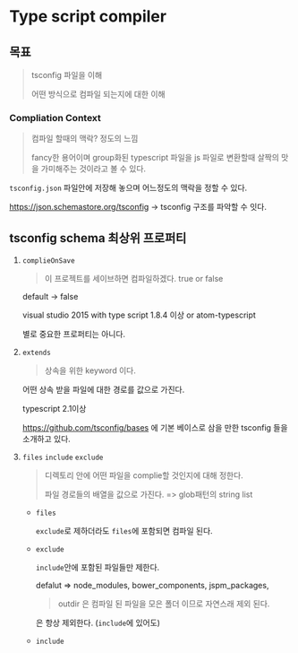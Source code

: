 # Type script compiler

## 목표

> tsconfig 파일을 이해
>
> 어떤 방식으로 컴파일 되는지에 대한 이해

### Compliation Context

> 컴파일 할때의 맥락? 정도의 느낌
>
> fancy한 용어이며 group화된 typescript 파일을 js 파일로 변환할때 살짝의 맛을 가미해주는 것이라고 볼 수 있다.

`tsconfig.json` 파일안에 저장해 놓으며 어느정도의 맥락을 정할 수 있다.

https://json.schemastore.org/tsconfig -> tsconfig 구조를 파악할 수 잇다.

## tsconfig schema 최상위 프로퍼티 

1. `complieOnSave`

   > 이 프로젝트를 세이브하면 컴파일하겠다. true or false

   default -> false

   visual studio 2015 with type script 1.8.4 이상 or atom-typescript

   별로 중요한 프로퍼티는 아니다.

2. `extends`

   > 상속을 위한 keyword 이다.

   어떤 상속 받을 파일에 대한 경로를 값으로 가진다.

   typescript 2.1이상

   https://github.com/tsconfig/bases 에 기본 베이스로 삼을 만한 tsconfig 들을 소개하고 있다.

3. `files` `include` `exclude`

   > 디렉토리 안에 어떤 파일을 complie할 것인지에 대해 정한다.
   >
   > 파일 경로들의 배열을 값으로 가진다. => glob패턴의 string list

   - `files`

     `exclude`로 제하더라도 `files`에 포함되면 컴파일 된다.

   - `exclude`

     `include`안에 포함된 파일들만 제한다.

     defalut => node_modules, bower_components, jspm_packages, <outDir> 

     > outdir 은 컴파일 된 파일을 모은 폴더 이므로 자연스래 제외 된다.

      <outDir>  은 항상 제외한다. (`include`에 있어도)

   - `include`

     
